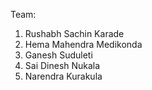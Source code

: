 Team:

1. Rushabh Sachin Karade
2. Hema Mahendra Medikonda
3. Ganesh Suduleti
4. Sai Dinesh Nukala
5. Narendra Kurakula
